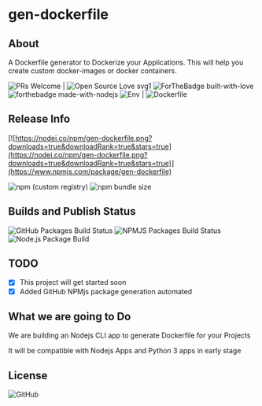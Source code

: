 # gen-dockerfile

## About

A Dockerfile generator to Dockerize your Applications.
This will help you create custom docker-images or docker containers.

![PRs Welcome](https://img.shields.io/badge/PRs-welcome-brightgreen.svg?style=flat-square) | ![Open Source Love svg1](https://badges.frapsoft.com/os/v1/open-source.svg?v=103)
![ForTheBadge built-with-love](http://ForTheBadge.com/images/badges/built-with-love.svg)
![forthebadge made-with-nodejs](http://ForTheBadge.com/images/badges/made-with-javascript.svg)
![Env](https://img.shields.io/badge/App%20Env-CLI%20compatible-yellow) | ![Dockerfile](https://img.shields.io/badge/Creates-Dockerfile-blue)

## Release Info

[![https://nodei.co/npm/gen-dockerfile.png?downloads=true&downloadRank=true&stars=true](https://nodei.co/npm/gen-dockerfile.png?downloads=true&downloadRank=true&stars=true)](https://www.npmjs.com/package/gen-dockerfile)

![npm (custom registry)](https://img.shields.io/npm/v/gen-dockerfile/latest?style=for-the-badge)
![npm bundle size](https://img.shields.io/bundlephobia/min/gen-dockerfile?style=for-the-badge)

## Builds and Publish Status

![GitHub Packages Build Status](https://github.com/DFTECHSDEVCENTER/gen-dockerfile/workflows/GitHub%20Packages%20Build%20Status/badge.svg)
![NPMJS Packages Build Status](https://github.com/DFTECHSDEVCENTER/gen-dockerfile/workflows/NPMJS%20Packages%20Build%20Status/badge.svg)
![Node.js Package Build](https://github.com/DFTECHSDEVCENTER/gen-dockerfile/workflows/Node.js%20Package%20Build/badge.svg)

## TODO

- [x] This project will get started soon
- [x] Added GitHub NPMjs package generation automated

## What we are going to Do

We are building an Nodejs CLI app to generate Dockerfile for your Projects

It will be compatible with Nodejs Apps and Python 3 apps in early stage 

## License

![GitHub](https://img.shields.io/github/license/DFTECHSDEVCENTER/gen-dockerfile?style=for-the-badge)
